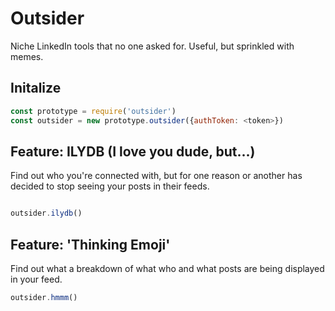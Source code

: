 # Outsider
Niche LinkedIn tools that no one asked for. Useful, but sprinkled with memes.

## Initalize

```javascript
const prototype = require('outsider')
const outsider = new prototype.outsider({authToken: <token>})
```


## Feature: ILYDB (I love you dude, but...)

Find out who you're connected with, but for one reason or another has decided to stop seeing your posts in their feeds.

```javascript

outsider.ilydb()

```

## Feature: 'Thinking Emoji'

Find out what a breakdown of what who and what posts are being displayed in your feed.

```javascript
outsider.hmmm()
```
